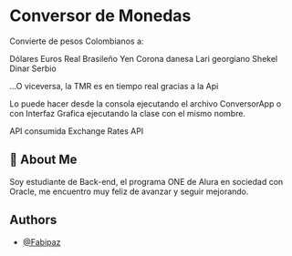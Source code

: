 
# Conversor de Monedas

Convierte de pesos Colombianos a:

Dólares 
Euros
Real Brasileño
Yen
Corona danesa
Lari georgiano
Shekel
Dinar Serbio

...O viceversa, la TMR es en tiempo real gracias a la Api

Lo puede hacer desde la consola ejecutando el archivo ConversorApp o con Interfaz Grafica ejecutando la clase con el mismo nombre.

API consumida
Exchange Rates API


## 🚀 About Me
Soy estudiante de Back-end, el programa ONE de Alura en sociedad con Oracle, me encuentro muy feliz de avanzar y seguir mejorando.


## Authors

- [@Fabipaz](https://github.com/Fabipaz)
